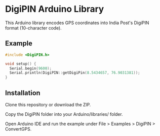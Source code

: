# DigiPIN Arduino Library

This Arduino library encodes GPS coordinates into India Post's DigiPIN format (10-character code).

## Example
```cpp
#include <DigiPIN.h>

void setup() {
  Serial.begin(9600);
  Serial.println(DigiPIN::getDigiPin(8.5434657, 76.9031381));
}
```
## Installation
Clone this repository or download the ZIP.

Copy the DigiPIN folder into your Arduino/libraries/ folder.

Open Arduino IDE and run the example under File > Examples > DigiPIN > ConvertGPS.
